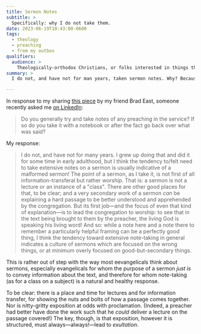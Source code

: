 ```yaml
---
title: Sermon Notes
subtitle: >
  Specifically: why I do not take them.
date: 2023-06-19T10:43:00-0600
tags:
  - theology
  - preaching
  - from my outbox
qualifiers:
  audience: >
    Theologically-orthodox Christians, or folks interested in things that theologically-orthodox Christians think.
summary: >
  I do not, and have not for man years, taken sermon notes. Why? Because a sermon is not a lecture; its purpose is not mere information transfer, but worship.

---
```


In response to my sharing [this piece][brad] by my friend Brad East, someone recently asked me [on LinkedIn][q]:

> Do you generally try and take notes of any preaching in the service? If so do you take it with a notebook or after the fact go back over what was said?

My response:

> I do not, and have not for many years. I grew up doing that and did it for some time in early adulthood, but I think the tendency to/felt need to take extensive notes on a sermon is usually indicative of a malformed sermon! The point of a sermon, as I take it, is not first of all information-transferal but rather *worship*. That is: a sermon is not a lecture or an instance of a "class". There are other good places for that, to be clear; and a very secondary work of a sermon *can* be explaining a hard passage to be better understood and apprehended by the congregation. But its first job—and the focus of even that kind of explanation—is to lead the congregation to worship: to see that in the text being brought to them by the preacher, the living God is speaking his living word! And so: while a note here and a note there to remember a particularly helpful framing can be a perfectly good thing, I think the tendency toward extensive note-taking in general indicates a culture of sermons which are focused on the wrong things, or at minimum overly focused on good-but-secondary things.

This is rather out of step with the way most eevangelicals think about sermons, especially evangelicals for whom the purpose of a sermon *just is* to convey information about the text, and therefore for whom note-taking (as for a class on a subject) is a natural and healthy response.

To be clear: there is a place and time for lectures and for information transfer, for showing the nuts and bolts of how a passage comes together. Nor is nitty-gritty exposition at odds with proclamation. (Indeed, a preacher had better have done the work such that he *could* deliver a lecture on the passage covered!) The key, though, is that exposition, however it is structured, must always—always!—lead to *exultation*.

[brad]: https://www.bradeast.org/blog/church-smartphones
[q]: https://www.linkedin.com/feed/update/urn:li:activity:7073423942832574464?commentUrn=urn%3Ali%3Acomment%3A%28activity%3A7073423942832574464%2C7076394560653848576%29&dashCommentUrn=urn%3Ali%3Afsd_comment%3A%287076394560653848576%2Curn%3Ali%3Aactivity%3A7073423942832574464%29